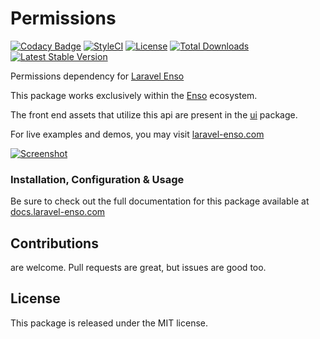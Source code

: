 # Permissions

[![Codacy Badge](https://api.codacy.com/project/badge/Grade/f321064c5cc74a3b914aab81854266b4)](https://www.codacy.com/app/laravel-enso/permissions?utm_source=github.com&amp;utm_medium=referral&amp;utm_content=laravel-enso/permissions&amp;utm_campaign=Badge_Grade)
[![StyleCI](https://github.styleci.io/repos/94779938/shield?branch=master)](https://github.styleci.io/repos/94779938)
[![License](https://poser.pugx.org/laravel-enso/permissions/license)](https://packagist.org/packages/laravel-enso/permissions)
[![Total Downloads](https://poser.pugx.org/laravel-enso/permissions/downloads)](https://packagist.org/packages/laravel-enso/permissions)
[![Latest Stable Version](https://poser.pugx.org/laravel-enso/permissions/version)](https://packagist.org/packages/laravel-enso/permissions)

Permissions dependency for [Laravel Enso](https://github.com/laravel-enso/Enso)

This package works exclusively within the [Enso](https://github.com/laravel-enso/Enso) ecosystem.

The front end assets that utilize this api are present in the [ui](https://github.com/enso-ui/ui) package.

For live examples and demos, you may visit [laravel-enso.com](https://www.laravel-enso.com)

[![Screenshot](https://laravel-enso.github.io/permissions/screenshots/bulma_029_thumb.png)](https://laravel-enso.github.io/permissions/screenshots/bulma_029.png)

### Installation, Configuration & Usage

Be sure to check out the full documentation for this package available at [docs.laravel-enso.com](https://docs.laravel-enso.com/backend/permissions.html)

## Contributions

are welcome. Pull requests are great, but issues are good too.

## License

This package is released under the MIT license.

